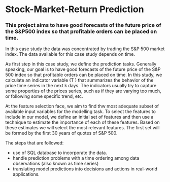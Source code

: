 # Stock-Market-Return Prediction
### This project aims to have good forecasts of the future price of the S&P500 index so that profitable orders can be placed on time.
In this case study the data was concentrated by trading the S&P 500 market index. The data available for this case study depends on time.

As first step in this case study, we define the prediction tasks. Generally speaking, our goal is to have good forecasts of the future price of the S&P 500 index so that profitable orders can be placed on time. In this study, we calculate an indicator variable (T ) that summarizes the behavior of the price time series in the next k days. The indicators usually try to capture some properties of the prices series, such as if they are varying too much, or following some specific trend, etc.

At the feature selection face, we aim to find thw most adequate subset of available input variables for the modelling task. To select the features to include in our model, we define an initial set of features and then use a technique to estimate the importance of each of these features. Based on these estimates we will select the most relevant features. The first set will be formed by the first 30 years of quotes of S&P 500.

The steps that are followed:
 * use of SQL database to incorporate the data.
 * handle prediction problems with a time ordering among data observations (also known as time series)
 * translating model predictions into decisions and actions in real-world applications.
